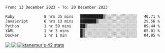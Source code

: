 <!--START_SECTION:waka-->

```txt
From: 13 December 2023 - To: 20 December 2023

Ruby             8 hrs 35 mins   ██████████▒░░░░░░░░░░░░░░   40.71 %
JavaScript       6 hrs 13 mins   ███████▒░░░░░░░░░░░░░░░░░   29.56 %
Python           1 hr 59 mins    ██▒░░░░░░░░░░░░░░░░░░░░░░   09.44 %
YAML             1 hr 3 mins     █▒░░░░░░░░░░░░░░░░░░░░░░░   05.01 %
Docker           1 hr 1 min      █▒░░░░░░░░░░░░░░░░░░░░░░░   04.85 %
```

<!--END_SECTION:waka-->
<a href="https://github.com/anuraghazra/github-readme-stats">
  <img align="left" src="https://github-readme-stats.vercel.app/api?username=Tanesan&count_private=true&show_icons=true" />
<img align="left" src="https://github-readme-stats.vercel.app/api/top-langs/?username=Tanesan" />
</a>

[![ktanemur's 42 stats](https://badge42.vercel.app/api/v2/cl1wslf6s002109l771rng2w8/stats?cursusId=21&coalitionId=62)](https://github.com/JaeSeoKim/badge42)
